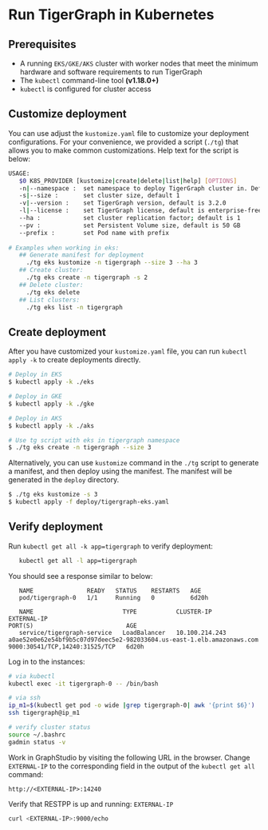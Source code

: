 # Run TigerGraph in Kubernetes

## Prerequisites
- A running ```EKS/GKE/AKS``` cluster with worker nodes that meet the minimum hardware and software requirements to run TigerGraph
- The ```kubectl``` command-line tool **(v1.18.0+)**
- `kubectl` is configured for cluster access

## Customize deployment
You can use adjust the `kustomize.yaml` file to customize your deployment configurations. For your convenience, we provided a script (`./tg`) that allows you to make common customizations. Help text for the script is below:

```bash
USAGE:
   $0 K8S_PROVIDER [kustomize|create|delete|list|help] [OPTIONS]
   -n|--namespace :  set namespace to deploy TigerGraph cluster in. Default namespace is "default" 
   -s|--size :       set cluster size, default 1
   -v|--version :    set TigerGraph version, default is 3.2.0
   -l|--license :    set TigerGraph license, default is enterprise-free
   --ha :            set cluster replication factor; default is 1
   --pv :            set Persistent Volume size, default is 50 GB
   --prefix :        set Pod name with prefix
   
# Examples when working in eks:
   ## Generate manifest for deployment
     ./tg eks kustomize -n tigergraph --size 3 --ha 3
   ## Create cluster:
     ./tg eks create -n tigergraph -s 2 
   ## Delete cluster: 
     ./tg eks delete
   ## List clusters:
     ./tg eks list -n tigergraph
```
    

## Create deployment
After you have customized your `kustomize.yaml` file, you can run `kubectl apply -k` to create deployments directly. 
```bash
# Deploy in EKS
$ kubectl apply -k ./eks

# Deploy in GKE
$ kubectl apply -k ./gke

# Deploy in AKS
$ kubectl apply -k ./aks

# Use tg script with eks in tigergraph namespace 
$ ./tg eks create -n tigergraph --size 3 
```

Alternatively, you can use `kustomize` command in the `./tg` script to generate a manifest, and then deploy using the manifest. The manifest will be generated in the `deploy` directory.  

```bash
$ ./tg eks kustomize -s 3
$ kubectl apply -f deploy/tigergraph-eks.yaml
```

## Verify deployment
Run `kubectl get all -k app=tigergraph` to verify deployment:
```bash
   kubectl get all -l app=tigergraph
```

You should see a response similar to below:
```
   NAME               READY   STATUS    RESTARTS   AGE
   pod/tigergraph-0   1/1     Running   0          6d20h

   NAME                         TYPE           CLUSTER-IP       EXTERNAL-IP                                                              PORT(S)                          AGE
   service/tigergraph-service   LoadBalancer   10.100.214.243   a0ae52e0e62e54bf9b5c07d97deec5e2-982033604.us-east-1.elb.amazonaws.com   9000:30541/TCP,14240:31525/TCP   6d20h
```

Log in to the instances:
```bash
# via kubectl
kubectl exec -it tigergraph-0 -- /bin/bash

# via ssh
ip_m1=$(kubectl get pod -o wide |grep tigergraph-0| awk '{print $6}')
ssh tigergraph@ip_m1

# verify cluster status
source ~/.bashrc
gadmin status -v
```

Work in GraphStudio by visiting the following URL in the browser. Change ```EXTERNAL-IP``` to the corresponding field in the output of the `kubectl get all` command:

```
http://<EXTERNAL-IP>:14240
```

Verify that RESTPP is up and running: ```EXTERNAL-IP```
```bash
curl <EXTERNAL-IP>:9000/echo
```

